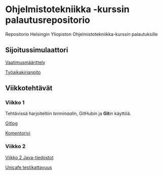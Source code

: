 # Ohjelmistotekniikka -kurssin palautusrepositorio

Repositorio Helsingin Yliopiston Ohjelmistotekniikka-kurssin palautuksille

## Sijoitussimulaattori

[Vaatimusmäärittely](https://github.com/JoakimJoensuu/ot-harjoitustyo/blob/master/dokumentaatio/vaatimusmaarittely.md)

[Työaikakirjanpito](https://github.com/JoakimJoensuu/ot-harjoitustyo/blob/master/dokumentaatio/tyoaikakirjanpito.md)

## Viikkotehtävät

### Viikko 1

Tehtävissä harjoiteltiin *terminaali*n, GitHubin ja **Git**in käyttöä.

[Gitlog](https://github.com/JoakimJoensuu/ot-harjoitustyo/blob/master/laskarit/viikko1/gitlog.txt)

[Komentorivi](https://github.com/JoakimJoensuu/ot-harjoitustyo/blob/master/laskarit/viikko1/komentorivi.txt)


### Viikko 2

[Viikko 2 Java-tiedostot](https://github.com/JoakimJoensuu/ot-harjoitustyo/tree/master/laskarit/viikko2)

[Unicafe testikattavuus](https://github.com/JoakimJoensuu/ot-harjoitustyo/blob/master/laskarit/viikko2/Unicafe_testikattavuus.png)
